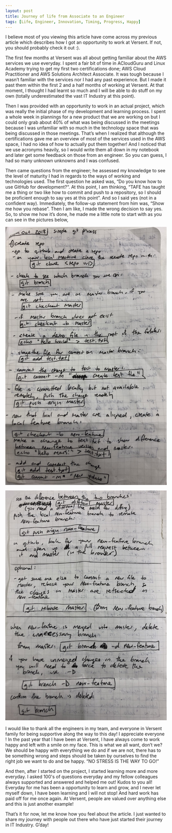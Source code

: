 ```yaml
---
layout: post
title: Journey of life from Associate to an Engineer
tags: [Life, Engineer, Innovation, Timing, Progress, Happy]
---
```


I believe most of you viewing this article have come across my previous article which describes how I got an opportunity to work at Versent. If not, you should probably check it out :).

The first few months at Versent was all about getting familiar about the AWS services we use everyday. I spent a fair bit of time in ACloudGuru and Linux Academy trying to get my first two certifications done; AWS Cloud Practitioner and AWS Solutions Architect Associate. It was tough because I wasn’t familiar with the services nor I had any past experience. But I made it past them within the first 2 and a half months of working at Versent. At that moment, I thought I had learnt so much and I will be able to do stuff on my own (totally underestimated the vast IT Industry at this point).

Then I was provided with an opportunity to work in an actual project, which was really the initial phase of my development and learning process. I spent a whole week in plannings for a new product that we are working on but I could only grab about 40% of what was being discussed in the meetings because I was unfamiliar with so much in the technology space that was being discussed in those meetings. That’s when I realized that although the certifications gave me an overview of most of the services used in the AWS space, I had no idea of how to actually put them together! And I noticed that we use acronyms heavily, so I would write them all down in my notebook and later get some feedback on those from an engineer. So you can guess, I had so many unknown unknowns and I was confused.

Then came questions from the engineer; he assessed my knowledge to see the level of maturity I had in regards to the ways of working and technologies used. The first question he asked was, “Do you know how to use GitHub for development?“. At this point, I am thinking, “TAFE has taught me a thing or two like how to commit and push to a repository, so I should be proficient enough to say yes at this point”. And so I said yes (not in a confident way). Immediately, the follow-up statement from him was, “Show me how you rebase”. Then I am like, I made the wrong decision to say yes. So, to show me how it’s done, he made me a little note to start with as you can see in the pictures below,

<img src="/img/part-1-git.jpeg"
     alt="Markdown Monster icon"
     style="float: center; margin-right: 50px;" />

<img src="/img/part-2-git.jpeg"
     alt="Markdown Monster icon"
     style="float: center; margin-right: 50px;" />

I would like to thank all the engineers in my team, and everyone in Versent family for being supportive along the way to this day! I appreciate everyone ! In the past year that I have been at Versent, I have always come to work happy and left with a smile on my face. This is what we all want, don’t we? We should be happy with everything we do and if we are not, there has to be something wrong and steps should be taken by ourselves to find the right job we want to do and be happy. “NO STRESS IS THE WAY TO GO!”

And then, after I started on the project, I started learning more and more everyday. I asked 100's of questions everyday and my fellow colleagues always supported and answered and helped me out! Kudos to you all! Everyday for me has been a opportunity to learn and grow, and I never let myself down, I have been learning and I will not stop! And hard work has paid off for me once again. At Versent, people are valued over anything else and this is just another example!

That’s it for now, let me know how you feel about the article. I just wanted to share my journey with people out there who have just started their journey in IT Industry. G’day!